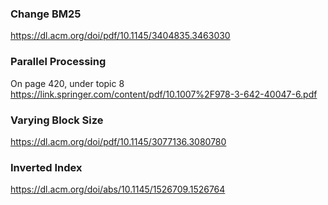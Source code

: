 ### Change BM25
https://dl.acm.org/doi/pdf/10.1145/3404835.3463030

### Parallel Processing
On page 420, under topic 8  
https://link.springer.com/content/pdf/10.1007%2F978-3-642-40047-6.pdf  

### Varying Block Size
https://dl.acm.org/doi/pdf/10.1145/3077136.3080780

### Inverted Index
https://dl.acm.org/doi/abs/10.1145/1526709.1526764
